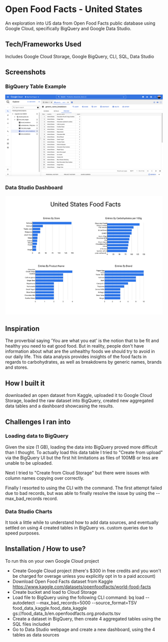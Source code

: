 # Open Food Facts - United States
An exploration into US data from Open Food Facts public database using Google Cloud, specifically BigQuery and Google Data Studio.

## Tech/Frameworks Used
Includes Google Cloud Storage, Google BigQuery, CLI, SQL, Data Studio

## Screenshots
### BigQuery Table Example
![alt text](https://github.com/Chunxiang-web/open_food_facts_united_states/blob/main/screenshots/bigquery_table_example.png)

### Data Studio Dashboard
![alt text](https://github.com/Chunxiang-web/open_food_facts_united_states/blob/main/screenshots/data_studio_dashboard.png)

## Inspiration
The proverbial saying 'You are what you eat' is the notion that to be fit and healthy you need to eat good food. But in reality, people don't have information about what are the unhealthy foods we should try to avoid in our daily life. This data analysis provides insights of the food facts in regards to carbohydrates, as well as breakdowns by generic names, brands and stores.

## How I built it
downloaded an open dataset from Kaggle, uploaded it to Google Cloud Storage, loaded the raw dataset into BigQuery, created new aggregated data tables and a dashboard showcasing the results. 

## Challenges I ran into
### Loading data to BigQuery
Given the size (1 GB), loading the data into BigQuery proved more difficult than I thought. To actually load this data table I tried to "Create from upload" via the BigQuery UI but the first hit limitations as files of 100MB or less are unable to be uploaded.

Next I tried to "Create from Cloud Storage" but there were issues with column names copying over correctly.

Finally I resorted to using the CLI with the command. The first attempt failed due to bad records, but was able to finally resolve the issue by using the --max_bad_records record.

### Data Studio Charts
It took a little while to understand how to add data sources, and eventually settled on using 4 created tables in BigQuery vs. custom queries due to speed purposes.

## Installation / How to use?
To run this on your own Google Cloud project
- Create Google Cloud project (there's $300 in free credits and you won't be charged for overage unless you explicitly opt in to a paid account)
- Download Open Food Facts dataset from Kaggle https://www.kaggle.com/datasets/openfoodfacts/world-food-facts
- Create bucket and load to Cloud Storage
- Load file to BigQuery using the following CLI command: bq load --autodetect --max_bad_records=5000 --source_format=TSV food_data_kaggle.food_data_kaggle gs://food_data_b/en.openfoodfacts.org.products.tsv
- Create a dataset in BigQuery, then create 4 aggregated tables using the SQL files included
- Go to Data Studio webpage and create a new dashboard, using the 4 tables as data sources

